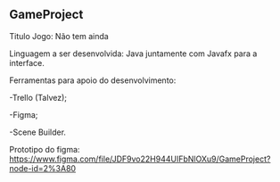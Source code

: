 <h2>GameProject</h2>
 
Titulo Jogo: Não tem ainda

Linguagem a ser desenvolvida: Java juntamente com Javafx para a interface.

Ferramentas para apoio do desenvolvimento: 

-Trello (Talvez); 

-Figma;

-Scene Builder.

Prototipo do figma:
https://www.figma.com/file/JDF9vo22H944UIFbNlOXu9/GameProject?node-id=2%3A80


